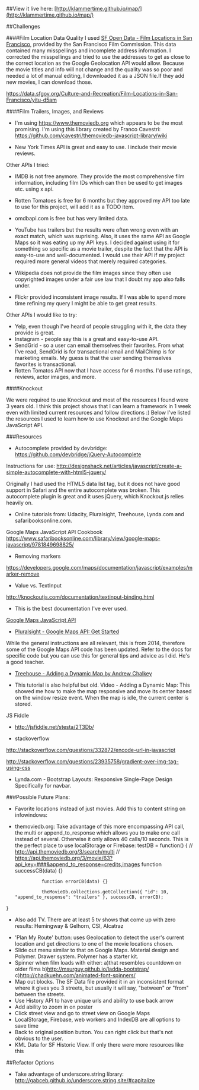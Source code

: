 ##View it live here: 
[http://klammertime.github.io/map/](http://klammertime.github.io/map/)

##Challenges

####Film Location Data Quality
I used [SF Open Data - Film Locations in San Francisco](https://data.sfgov.org/Culture-and-Recreation/Film-Locations-in-San-Francisco/yitu-d5am), provided by the San Francisco Film Commission. This data contained many misspellings and incomplete
address information. I corrected the misspellings and tried to use the addresses to get as close to the correct location as the Google Geolocation API
would allow. Because the movie titles and info will not change and the quality was so poor and needed a lot of manual editing, I downloaded it as a JSON file.If they add new movies, I can download those.

https://data.sfgov.org/Culture-and-Recreation/Film-Locations-in-San-Francisco/yitu-d5am

####Film Trailers, Images, and Reviews

* I'm using https://www.themoviedb.org which
appears to be the most promising. I'm using this library created by Franco Cavestri: https://github.com/cavestri/themoviedb-javascript-library/wiki

* New York Times API is great and easy to use. I include their movie reviews.

Other APIs I tried:
* IMDB is not free anymore. They provide the most comprehensive film information,
including film IDs which can then be used to get images etc. using x api.

* Rotten Tomatoes is free for 6 months but they approved my API too late to use for this project, will add it as a TODO item.

* omdbapi.com is free but has very limited data.

* YouTube has trailers but the results were often wrong even with 
an exact match, which was suprising. Also, it uses the same API
as Google Maps so it was eating up my API keys. I decided against
using it for something so specific as a movie trailer, despite the
fact that the API is easy-to-use and well-documented. I would use
their API if my project required more general videos that merely
required categories.

* Wikipedia does not provide the film images since they often
use copyrighted images under a fair use law that I doubt my app 
also falls under.

* Flickr provided inconsistent image results. If I was able to spend more time refining my query I might be able to get great results.

Other APIs I would like to try:

* Yelp, even though I've heard of people struggling with it, the data they provide is great.
* Instagram - people say this is a great and easy-to-use API.
* SendGrid - so a user can email themselves their favorites. From what I've read, SendGrid is for transactional email and MailChimp is for marketing emails. My guess is that the user sending themselves favorites is transactional.
* Rotten Tomatos API now that I have access for 6 months. I'd use ratings, reviews, actor images, and more.

####Knockout

We were required to use Knockout and most of the resources I found were 3 years old. I think this project shows that I can learn a framework in 1 week even with limited current resources and follow directions :) Below I've listed the resources I used to learn how
to use Knockout and the Google Maps JavaScript API.

###Resources

* Autocomplete provided by devbridge: https://github.com/devbridge/jQuery-Autocomplete

Instructions for use:
http://designshack.net/articles/javascript/create-a-simple-autocomplete-with-html5-jquery/

Originally I had used the HTML5 data list tag, but it does not have good support in Safari and the entire autocomplete was broken. This autocomplete plugin is great and it uses jQuery, which Knockout.js relies heavily on.

* Online tutorials from: Udacity, Pluralsight, Treehouse, Lynda.com and safaribooksonline.com.

Google Maps JavaScript API Cookbook
https://www.safaribooksonline.com/library/view/google-maps-javascript/9781849698825/

* Removing markers

https://developers.google.com/maps/documentation/javascript/examples/marker-remove

* Value vs. TextInput

http://knockoutjs.com/documentation/textinput-binding.html

* This is the best documentation I've ever used. 

[Google Maps JavaScript API](https://developers.google.com/maps/documentation/javascript/)


* [Pluralsight - Google Maps API: Get Started](https://app.pluralsight.com/library/courses/google-maps-api-get-started/table-of-contents)

While the general instructions are all relevant, this is from 2014, therefore
some of the Google Maps API code has been updated. Refer to the docs
for specific code but you can use this for general tips and advice as I 
did. He's a good teacher. 

* [Treehouse - Adding a Dynamic Map by Andrew Chalkey](https://teamtreehouse.com/library/build-an-interactive-website/google-maps-integration/adding-a-dynamic-map-2)

* This tutorial is also helpful but old.
Video -  Adding a Dynamic Map:
This showed me how to make the map responsive and move its center based on the window resize event. When the map is idle, the current center is stored.  

JS Fiddle
* http://jsfiddle.net/stesta/2T3Db/

* stackoverflow

http://stackoverflow.com/questions/332872/encode-url-in-javascript

http://stackoverflow.com/questions/23935758/gradient-over-img-tag-using-css

* Lynda.com - Bootstrap Layouts: Responsive Single-Page Design
Specifically for navbar.

###Possible Future Plans:

* Favorite locations instead of just movies. Add this to content string on infowindows: <span data-bind="click: $parent.fav" class="glyphicon glyphicon-heart" aria-hidden="true"></span>

* themoviedb.org: Take advantage of this more encompassing API call, the multi or append_to_response which allows you to make one call instead of several. Otherwise it only allows 40 calls/10 seconds. This is the perfect place to use localStorage or Firebase:
 testDB = function() {
                // http://api.themoviedb.org/3/search/multi
                // https://api.themoviedb.org/3/movie/63?api_key=###&append_to_response=credits,images
                function successCB(data) {}

                function errorCB(data) {}

                theMovieDb.collections.getCollection({ "id": 10, "append_to_response": "trailers" }, successCB, errorCB);
}

- Also add TV. There are at least 5 tv shows that come up with zero results: 
Hemingway & Gelhorn, CSI, Alcatraz
* 'Plan My Route' button: uses Geolocation to detect the user's current location and get directions to one of the movie locations chosen. 
* Slide out menu similar to that on Google Maps. Material design and Polymer. Drawer system. Polymer has a starter kit.
* Spinner when film loads with either: a)that resembles countdown on older films b)http://msurguy.github.io/ladda-bootstrap/ c)http://chadkuehn.com/animated-font-spinners/
* Map out blocks. The SF Data file provided it in an inconsistent format where it gives you 3 streets, but usually it will say, "between" or "from" between the streets.
* Use History API to have unique urls and ability to use back arrow
* Add ability to zoom in on poster
* Click street view and go to street view on Google Maps
* LocalStorage, Firebase, web workers and IndexDB are all options to save time
* Back to original position button. You can right click but that's not obvious to the user.
* KML Data for SF Historic View. If only there were more resources like this 

##Refactor Options
* Take advantage of underscore.string library: http://gabceb.github.io/underscore.string.site/#capitalize

